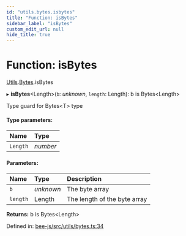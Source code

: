 ```yaml
---
id: "utils.bytes.isbytes"
title: "Function: isBytes"
sidebar_label: "isBytes"
custom_edit_url: null
hide_title: true
---
```


# Function: isBytes

[Utils](../modules/utils.md).[Bytes](../modules/utils.bytes.md).isBytes

▸ **isBytes**<Length\>(`b`: *unknown*, `length`: Length): b is Bytes<Length\>

Type guard for Bytes<T\> type

#### Type parameters:

Name | Type |
:------ | :------ |
`Length` | *number* |

#### Parameters:

Name | Type | Description |
:------ | :------ | :------ |
`b` | *unknown* | The byte array   |
`length` | Length | The length of the byte array    |

**Returns:** b is Bytes<Length\>

Defined in: [bee-js/src/utils/bytes.ts:34](https://github.com/ethersphere/bee-js/blob/7260ee1/src/utils/bytes.ts#L34)
